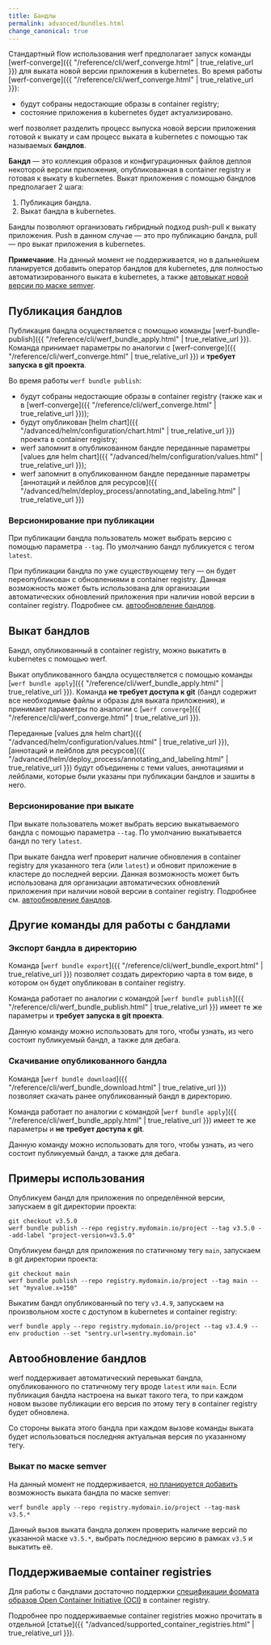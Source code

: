```yaml
---
title: Бандлы
permalink: advanced/bundles.html
change_canonical: true
---
```


Стандартный flow использования werf предполагает запуск команды [werf-converge]({{ "/reference/cli/werf_converge.html" | true_relative_url }}) для выката новой версии приложения в kubernetes. Во время работы [werf-converge]({{ "/reference/cli/werf_converge.html" | true_relative_url }}):
 - будут собраны недостающие образы в container registry;
 - состояние приложения в kubernetes будет актуализировано.

werf позволяет разделить процесс выпуска новой версии приложения готовой к выкату и сам процесс выката в kubernetes с помощью так называемых **бандлов**.

**Бандл** — это коллекция образов и конфигурационных файлов деплоя некоторой версии приложения, опубликованная в container registry и готовая к выкату в kubernetes. Выкат приложения с помощью бандлов предполагает 2 шага:
  1. Публикация бандла.
  2. Выкат бандла в kubernetes.

Бандлы позволяют организовать гибридный подход push-pull к выкату приложения. Push в данном случае — это про публикацию бандла, pull — про выкат приложения в kubernetes.

**Примечание**. На данный момент не поддерживается, но в дальнейшем планируется добавить оператор бандлов для kubernetes, для полностью автоматизированного выката в kubernetes, а также [автовыкат новой версии по маске semver](#выкат-по-маске-semver).

## Публикация бандлов

Публикация бандла осуществляется с помощью команды [werf-bundle-publish]({{ "/reference/cli/werf_bundle_apply.html" | true_relative_url }}). Команда принимает параметры по аналогии с [werf-converge]({{ "/reference/cli/werf_converge.html" | true_relative_url }}) и **требует запуска в git проекта**.

Во время работы `werf bundle publish`:
 - будут собраны недостающие образы в container registry (также как и в [werf-converge]({{ "/reference/cli/werf_converge.html" | true_relative_url }}));
 - будут опубликован [helm chart]({{ "/advanced/helm/configuration/chart.html" | true_relative_url }}) проекта в container registry;
 - werf запомнит в опубликованном бандле переданные параметры [values для helm chart]({{ "/advanced/helm/configuration/values.html" | true_relative_url }});
 - werf запомнит в опубликованном бандле переданные параметры [аннотаций и лейблов для ресурсов]({{ "/advanced/helm/deploy_process/annotating_and_labeling.html" | true_relative_url }})

### Версионирование при публикации

При публикации бандла пользователь может выбрать версию с помощью параметра `--tag`. По умолчанию бандл публикуется с тегом `latest`.

При публикации бандла по уже существующему тегу — он будет переопубликован с обновлениями в container registry. Данная возможность может быть использована для организации автоматических обновлений приложения при наличии новой версии в container registry. Подробнее см. [автообновление бандлов](#автообновление-бандлов).

## Выкат бандлов

Бандл, опубликованный в container registry, можно выкатить в kubernetes с помощью werf.

Выкат опубликованного бандла осуществляется с помощью команды [`werf bundle apply`]({{ "/reference/cli/werf_bundle_apply.html" | true_relative_url }}). Команда **не требует доступа к git** (бандл содержит все необходимые файлы и образы для выката приложения), и принимает параметры по аналогии с [`werf converge`]({{ "/reference/cli/werf_converge.html" | true_relative_url }}).

Переданные [values для helm chart]({{ "/advanced/helm/configuration/values.html" | true_relative_url }}), [аннотаций и лейблов для ресурсов]({{ "/advanced/helm/deploy_process/annotating_and_labeling.html" | true_relative_url }}) будут объединены с теми values, аннотациями и лейблами, которые были указаны при публикации бандлов и зашиты в него.

### Версионирование при выкате

При выкате пользователь может выбрать версию выкатываемого бандла с помощью параметра `--tag`. По умолчанию выкатывается бандл по тегу `latest`.

При выкате бандла werf проверит наличие обновления в container registry для указанного тега (или `latest`) и обновит приложение в кластере до последней версии. Данная возможность может быть использована для организации автоматических обновлений приложения при наличии новой версии в container registry. Подробнее см. [автообновление бандлов](#автообновление-бандлов).

## Другие команды для работы с бандлами

### Экспорт бандла в директорию

Команда [`werf bundle export`]({{ "/reference/cli/werf_bundle_export.html" | true_relative_url }}) позволяет создать директорию чарта в том виде, в котором он будет опубликован в container registry.

Команда работает по аналогии с командой [`werf bundle publish`]({{ "/reference/cli/werf_bundle_publish.html" | true_relative_url }}) имеет те же параметры и **требует запуска в git проекта**.

Данную команду можно использовать для того, чтобы узнать, из чего состоит публикуемый бандл, а также для дебага.

### Скачивание опубликованного бандла

Команда [`werf bundle download`]({{ "/reference/cli/werf_bundle_download.html" | true_relative_url }}) позволяет скачать ранее опубликованный бандл в директорию.

Команда работает по аналогии с командой [`werf bundle apply`]({{ "/reference/cli/werf_bundle_apply.html" | true_relative_url }}) имеет те же параметры и **не требует доступа к git**.

Данную команду можно использовать для того, чтобы узнать, из чего состоит публикуемый бандл, а также для дебага.

## Примеры использования

Опубликуем бандл для приложения по определённой версии, запускаем в git директории проекта:

```
git checkout v3.5.0
werf bundle publish --repo registry.mydomain.io/project --tag v3.5.0 --add-label "project-version=v3.5.0"
```

Опубликуем бандл для приложения по статичному тегу `main`, запускаем в git директории проекта:

```
git checkout main
werf bundle publish --repo registry.mydomain.io/project --tag main --set "myvalue.x=150"
```

Выкатим бандл опубликованный по тегу `v3.4.9`, запускаем на произвольном хосте с доступом в kubernetes и container registry:

```
werf bundle apply --repo registry.mydomain.io/project --tag v3.4.9 --env production --set "sentry.url=sentry.mydomain.io"
```

## Автообновление бандлов

werf поддерживает автоматический перевыкат бандла, опубликованного по статичному тегу вроде `latest` или `main`. Если публикация бандла настроена на выкат такого тега, то при каждом новом вызове публикации его версия по этому тегу в container registry будет обновлена.

Со стороны выката этого бандла при каждом вызове команды выката будет использоваться последняя актуальная версия по указанному тегу.

### Выкат по маске semver

На данный момент не поддерживается, [но планируется добавить](https://github.com/werf/werf/issues/3169) возможность выката бандла по маске semver:

```
werf bundle apply --repo registry.mydomain.io/project --tag-mask v3.5.*
```

Данный вызов выката бандла должен проверить наличие версий по указанной маске `v3.5.*`, выбрать последнюю версию в рамках `v3.5` и выкатить её.

## Поддерживаемые container registries

Для работы с бандлами достаточно поддержки [спецификации формата образов Open Container Initiative (OCI)](https://github.com/opencontainers/image-spec) в container registry.

Подробнее про поддерживаемые container registries можно прочитать в отдельной [статье]({{ "/advanced/supported_container_registries.html" | true_relative_url }}).
